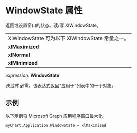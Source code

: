 
# WindowState 属性

返回或设置窗口的状态。读/写 XlWindowState。


||
|:-----|
|XlWindowState 可为以下 XlWindowState 常量之一。|
|**xlMaximized**|
|**xlNormal**|
|**xlMinimized**|

 _expression_. **WindowState**

 _表达式_ 必需。该表达式返回"应用于"列表中的一个对象。

## 示例

以下示例将 Microsoft Graph 应用程序窗口最大化。


```
myChart.Application.WindowState = xlMaximized
```

